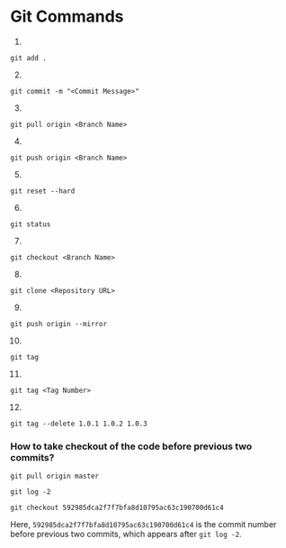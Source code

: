 # Git Commands

1.
 
```
git add .
```

2.

```
git commit -m "<Commit Message>"
```

3.

```
git pull origin <Branch Name>
```

4.

```
git push origin <Branch Name>
```

5.

```
git reset --hard
```

6.

```
git status
```

7.

```
git checkout <Branch Name>
```

8.

```
git clone <Repository URL>
```

9.

```
git push origin --mirror
```

10.

```
git tag
```

11.

```
git tag <Tag Number>
```

12.

```
git tag --delete 1.0.1 1.0.2 1.0.3
```

### How to take checkout of the code before previous two commits?

```
git pull origin master
```

```
git log -2
```

```
git checkout 592985dca2f7f7bfa8d10795ac63c190700d61c4
```

Here, `592985dca2f7f7bfa8d10795ac63c190700d61c4` is the commit number before previous two commits, which appears after `git log -2`.